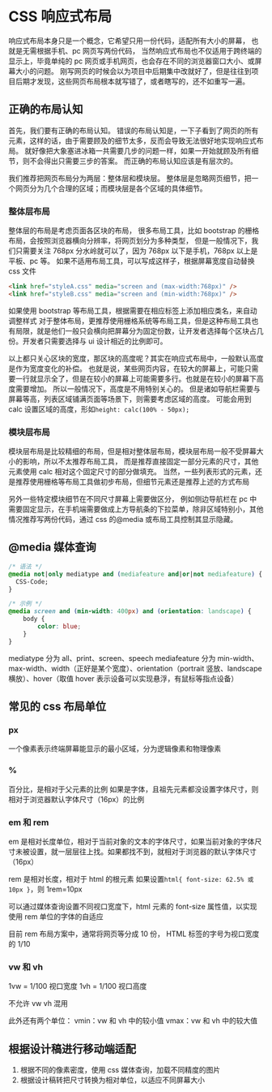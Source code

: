 # CSS 响应式布局

响应式布局本身只是一个概念，它希望只用一份代码，适配所有大小的屏幕，
也就是无需根据手机、pc 网页写两份代码，
当然响应式布局也不仅适用于跨终端的显示上，毕竟单纯的 pc 网页或手机网页，也会存在不同的浏览器窗口大小、或屏幕大小的问题。
刚写网页的时候会以为项目中后期集中改就好了，但是往往到项目后期才发现，这些网页布局根本就写错了，或者瞎写的，还不如重写一遍。

## 正确的布局认知

首先，我们要有正确的布局认知。
错误的布局认知是，一下子看到了网页的所有元素，这样的话，由于需要顾及的细节太多，反而会导致无法很好地实现响应式布局。
就好像把大象塞进冰箱一共需要几步的问题一样，如果一开始就顾及所有细节，则不会得出只需要三步的答案。
而正确的布局认知应该是有层次的。

我们推荐把网页布局分为两层：整体层和模块层。
整体层是忽略网页细节，把一个网页分为几个合理的区域；而模块层是各个区域的具体细节。

### 整体层布局

整体层的布局是考虑页面各区块的布局，
很多布局工具，比如 bootstrap 的栅格布局，会按照浏览器横向分辨率，将网页划分为多种类型，
但是一般情况下，我们只需要关注 768px 分水岭就可以了，因为 768px 以下是手机，768px 以上是平板、pc 等。
如果不适用布局工具，可以写成这样子，根据屏幕宽度自动替换 css 文件

```html
<link href="styleA.css" media="screen and (max-width:768px)" />
<link href="styleB.css" media="screen and (min-width:768px)" />
```

如果使用 bootstrap 等布局工具，根据需要在相应标签上添加相应类名，来自动调整样式
对于整体布局，更推荐使用栅格系统等布局工具，但是这种布局工具也有局限，就是他们一般只会横向把屏幕分为固定份数，让开发者选择每个区块占几份。开发者只需要选择与 ui 设计相近的比例即可。

以上都只关心区块的宽度，那区块的高度呢？其实在响应式布局中，一般默认高度是作为宽度变化的补偿。
也就是说，某些网页内容，在较大的屏幕上，可能只需要一行就显示全了，但是在较小的屏幕上可能需要多行。也就是在较小的屏幕下高度需要增加。
所以一般情况下，高度是不用特别关心的。
但是诸如导航栏需要与屏幕等高，列表区域铺满页面等场景下，则需要考虑区域的高度。
可能会用到 calc 设置区域的高度，形如`height: calc(100% - 50px);`

### 模块层布局

模块层布局是比较精细的布局，但是相对整体层布局，模块层布局一般不受屏幕大小的影响，所以不太推荐布局工具，
而是推荐直接固定一部分元素的尺寸，其他元素使用 calc 相对这个固定尺寸的部分做填充。
当然，一些列表形式的元素，还是推荐使用栅格等布局工具做初步布局，但细节元素还是推荐上述的方式布局

另外一些特定模块细节在不同尺寸屏幕上需要做区分，
例如侧边导航栏在 pc 中需要固定显示，在手机端需要做成上方导航条的下拉菜单，除非区域特别小，其他情况推荐写两份代码，通过 css 的@media 或布局工具控制其显示隐藏。

## @media 媒体查询

```css
/* 语法 */
@media not|only mediatype and (mediafeature and|or|not mediafeature) {
  CSS-Code;
}

/* 示例 */
@media screen and (min-width: 400px) and (orientation: landscape) {
    body {
        color: blue;
    }
}
```

mediatype 分为 all、print、screen、speech
mediafeature 分为 min-width、max-width、width（正好是某个宽度）、orientation（portrait 竖放、landscape 横放）、hover（取值 hover 表示设备可以实现悬浮，有鼠标等指点设备）

## 常见的 css 布局单位

### px

一个像素表示终端屏幕能显示的最小区域，分为逻辑像素和物理像素

### %

百分比，是相对于父元素的比例
如果是字体，且祖先元素都没设置字体尺寸，则相对于浏览器默认字体尺寸（16px）的比例

### em 和 rem

em 是相对长度单位，相对于当前对象的文本的字体尺寸，如果当前对象的字体尺寸未被设置，就一层层往上找。如果都找不到，就相对于浏览器的默认字体尺寸（16px）

rem 是相对长度，相对于 html 的根元素
如果设置`html{ font-size: 62.5% 或 10px }`，则 1rem=10px

可以通过媒体查询设置不同视口宽度下，html 元素的 font-size 属性值，以实现使用 rem 单位的字体的自适应

目前 rem 布局方案中，通常将网页等分成 10 份， HTML 标签的字号为视口宽度的 1/10

### vw 和 vh

1vw = 1/100 视口宽度
1vh = 1/100 视口高度

不允许 vw vh 混用

此外还有两个单位：
vmin：vw 和 vh 中的较小值
vmax：vw 和 vh 中的较大值

## 根据设计稿进行移动端适配

1. 根据不同的像素密度，使用 css 媒体查询，加载不同精度的图片
2. 根据设计稿转把尺寸转换为相对单位，以适应不同屏幕大小
